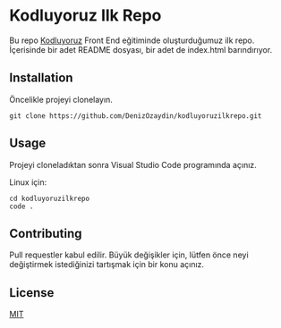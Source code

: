 # Kodluyoruz Ilk Repo

Bu repo [Kodluyoruz](https://www.kodluyoruz.org/) Front End eğitiminde oluşturduğumuz ilk repo. İçerisinde bir adet README dosyası, bir adet de index.html barındırıyor. 

## Installation

Öncelikle projeyi clonelayın. 

`git clone https://github.com/DenizOzaydin/kodluyoruzilkrepo.git`

## Usage

Projeyi cloneladıktan sonra Visual Studio Code programında açınız. 

Linux için: 

```
cd kodluyoruzilkrepo
code .
```


## Contributing

Pull requestler kabul edilir. Büyük değişikler için, lütfen önce neyi değiştirmek istediğinizi tartışmak için bir konu açınız. 

## License 

[MIT](LICENSE)
